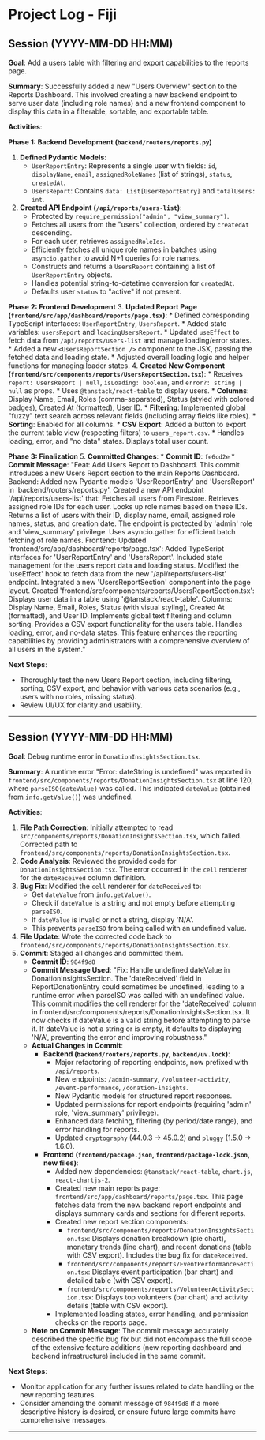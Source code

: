 # Project Log - Fiji

## Session (YYYY-MM-DD HH:MM)
**Goal**: Add a users table with filtering and export capabilities to the reports page.

**Summary**:
Successfully added a new "Users Overview" section to the Reports Dashboard. This involved creating a new backend endpoint to serve user data (including role names) and a new frontend component to display this data in a filterable, sortable, and exportable table.

**Activities**:

**Phase 1: Backend Development (`backend/routers/reports.py`)**
1.  **Defined Pydantic Models**:
    *   `UserReportEntry`: Represents a single user with fields: `id`, `displayName`, `email`, `assignedRoleNames` (list of strings), `status`, `createdAt`.
    *   `UsersReport`: Contains `data: List[UserReportEntry]` and `totalUsers: int`.
2.  **Created API Endpoint (`/api/reports/users-list`)**:
    *   Protected by `require_permission("admin", "view_summary")`.
    *   Fetches all users from the "users" collection, ordered by `createdAt` descending.
    *   For each user, retrieves `assignedRoleIds`.
    *   Efficiently fetches all unique role names in batches using `asyncio.gather` to avoid N+1 queries for role names.
    *   Constructs and returns a `UsersReport` containing a list of `UserReportEntry` objects.
    *   Handles potential string-to-datetime conversion for `createdAt`.
    *   Defaults user `status` to "active" if not present.

**Phase 2: Frontend Development**
3.  **Updated Report Page (`frontend/src/app/dashboard/reports/page.tsx`)**:
    *   Defined corresponding TypeScript interfaces: `UserReportEntry`, `UsersReport`.
    *   Added state variables: `usersReport` and `loadingUsersReport`.
    *   Updated `useEffect` to fetch data from `/api/reports/users-list` and manage loading/error states.
    *   Added a new `<UsersReportSection />` component to the JSX, passing the fetched data and loading state.
    *   Adjusted overall loading logic and helper functions for managing loader states.
4.  **Created New Component (`frontend/src/components/reports/UsersReportSection.tsx`)**:
    *   Receives `report: UsersReport | null`, `isLoading: boolean`, and `error?: string | null` as props.
    *   Uses `@tanstack/react-table` to display users.
    *   **Columns**: Display Name, Email, Roles (comma-separated), Status (styled with colored badges), Created At (formatted), User ID.
    *   **Filtering**: Implemented global "fuzzy" text search across relevant fields (including array fields like roles).
    *   **Sorting**: Enabled for all columns.
    *   **CSV Export**: Added a button to export the current table view (respecting filters) to `users_report.csv`.
    *   Handles loading, error, and "no data" states. Displays total user count.

**Phase 3: Finalization**
5.  **Committed Changes**:
    *   **Commit ID**: `fe6cd2e`
    *   **Commit Message**: "Feat: Add Users Report to Dashboard. This commit introduces a new Users Report section to the main Reports Dashboard. Backend: Added new Pydantic models 'UserReportEntry' and 'UsersReport' in 'backend/routers/reports.py'. Created a new API endpoint '/api/reports/users-list' that: Fetches all users from Firestore. Retrieves assigned role IDs for each user. Looks up role names based on these IDs. Returns a list of users with their ID, display name, email, assigned role names, status, and creation date. The endpoint is protected by 'admin' role and 'view_summary' privilege. Uses asyncio.gather for efficient batch fetching of role names. Frontend: Updated 'frontend/src/app/dashboard/reports/page.tsx': Added TypeScript interfaces for 'UserReportEntry' and 'UsersReport'. Included state management for the users report data and loading status. Modified the 'useEffect' hook to fetch data from the new '/api/reports/users-list' endpoint. Integrated a new 'UsersReportSection' component into the page layout. Created 'frontend/src/components/reports/UsersReportSection.tsx': Displays user data in a table using '@tanstack/react-table'. Columns: Display Name, Email, Roles, Status (with visual styling), Created At (formatted), and User ID. Implements global text filtering and column sorting. Provides a CSV export functionality for the users table. Handles loading, error, and no-data states. This feature enhances the reporting capabilities by providing administrators with a comprehensive overview of all users in the system."

**Next Steps**:
- Thoroughly test the new Users Report section, including filtering, sorting, CSV export, and behavior with various data scenarios (e.g., users with no roles, missing status).
- Review UI/UX for clarity and usability.

---
## Session (YYYY-MM-DD HH:MM)
**Goal**: Debug runtime error in `DonationInsightsSection.tsx`.

**Summary**:
A runtime error "Error: dateString is undefined" was reported in `frontend/src/components/reports/DonationInsightsSection.tsx` at line 120, where `parseISO(dateValue)` was called. This indicated `dateValue` (obtained from `info.getValue()`) was undefined.

**Activities**:
1.  **File Path Correction**: Initially attempted to read `src/components/reports/DonationInsightsSection.tsx`, which failed. Corrected path to `frontend/src/components/reports/DonationInsightsSection.tsx`.
2.  **Code Analysis**: Reviewed the provided code for `DonationInsightsSection.tsx`. The error occurred in the `cell` renderer for the `dateReceived` column definition.
3.  **Bug Fix**: Modified the `cell` renderer for `dateReceived` to:
    *   Get `dateValue` from `info.getValue()`.
    *   Check if `dateValue` is a string and not empty before attempting `parseISO`.
    *   If `dateValue` is invalid or not a string, display 'N/A'.
    *   This prevents `parseISO` from being called with an undefined value.
4.  **File Update**: Wrote the corrected code back to `frontend/src/components/reports/DonationInsightsSection.tsx`.
5.  **Commit**: Staged all changes and committed them.
    *   **Commit ID**: `984f9d8`
    *   **Commit Message Used**: "Fix: Handle undefined dateValue in DonationInsightsSection. The 'dateReceived' field in ReportDonationEntry could sometimes be undefined, leading to a runtime error when parseISO was called with an undefined value. This commit modifies the cell renderer for the 'dateReceived' column in frontend/src/components/reports/DonationInsightsSection.tsx. It now checks if dateValue is a valid string before attempting to parse it. If dateValue is not a string or is empty, it defaults to displaying 'N/A', preventing the error and improving robustness."
    *   **Actual Changes in Commit**:
        *   **Backend (`backend/routers/reports.py`, `backend/uv.lock`)**:
            *   Major refactoring of reporting endpoints, now prefixed with `/api/reports`.
            *   New endpoints: `/admin-summary`, `/volunteer-activity`, `/event-performance`, `/donation-insights`.
            *   New Pydantic models for structured report responses.
            *   Updated permissions for report endpoints (requiring 'admin' role, 'view_summary' privilege).
            *   Enhanced data fetching, filtering (by period/date range), and error handling for reports.
            *   Updated `cryptography` (44.0.3 -> 45.0.2) and `pluggy` (1.5.0 -> 1.6.0).
        *   **Frontend (`frontend/package.json`, `frontend/package-lock.json`, new files)**:
            *   Added new dependencies: `@tanstack/react-table`, `chart.js`, `react-chartjs-2`.
            *   Created new main reports page: `frontend/src/app/dashboard/reports/page.tsx`. This page fetches data from the new backend report endpoints and displays summary cards and sections for different reports.
            *   Created new report section components:
                *   `frontend/src/components/reports/DonationInsightsSection.tsx`: Displays donation breakdown (pie chart), monetary trends (line chart), and recent donations (table with CSV export). Includes the bug fix for `dateReceived`.
                *   `frontend/src/components/reports/EventPerformanceSection.tsx`: Displays event participation (bar chart) and detailed table (with CSV export).
                *   `frontend/src/components/reports/VolunteerActivitySection.tsx`: Displays top volunteers (bar chart) and activity details (table with CSV export).
            *   Implemented loading states, error handling, and permission checks on the reports page.
    *   **Note on Commit Message**: The commit message accurately described the specific bug fix but did not encompass the full scope of the extensive feature additions (new reporting dashboard and backend infrastructure) included in the same commit.

**Next Steps**:
- Monitor application for any further issues related to date handling or the new reporting features.
- Consider amending the commit message of `984f9d8` if a more descriptive history is desired, or ensure future large commits have comprehensive messages.

---